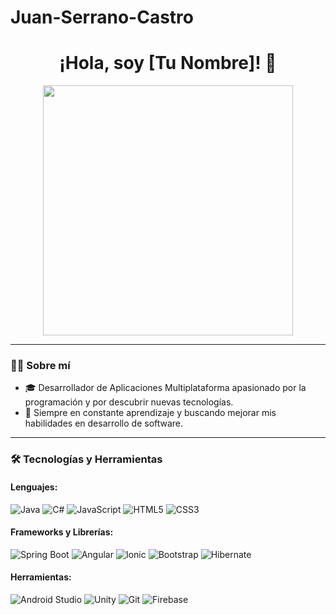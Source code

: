 # Juan-Serrano-Castro
<h1 align="center">¡Hola, soy [Tu Nombre]! 👋</h1>

<p align="center">
  <img src="https://cdni.iconscout.com/illustration/premium/thumb/programmer-doing-remote-work-6776709-5591085.png" width="400"/>
</p>

---

### 🧑‍💻 Sobre mí

- 🎓 Desarrollador de Aplicaciones Multiplataforma apasionado por la programación y por descubrir nuevas tecnologías.
- 🚀 Siempre en constante aprendizaje y buscando mejorar mis habilidades en desarrollo de software.

---

### 🛠️ Tecnologías y Herramientas

#### Lenguajes:
![Java](https://img.shields.io/badge/Java-%23ED8B00.svg?style=for-the-badge&logo=openjdk&logoColor=white)
![C#](https://img.shields.io/badge/C%23-239120.svg?style=for-the-badge&logo=c-sharp&logoColor=white)
![JavaScript](https://img.shields.io/badge/JavaScript-%23F7DF1E.svg?style=for-the-badge&logo=javascript&logoColor=black)
![HTML5](https://img.shields.io/badge/HTML5-%23E34F26.svg?style=for-the-badge&logo=html5&logoColor=white)
![CSS3](https://img.shields.io/badge/CSS3-%231572B6.svg?style=for-the-badge&logo=css3&logoColor=white)

#### Frameworks y Librerías:
![Spring Boot](https://img.shields.io/badge/Spring%20Boot-6DB33F.svg?style=for-the-badge&logo=spring-boot&logoColor=white)
![Angular](https://img.shields.io/badge/Angular-DD0031.svg?style=for-the-badge&logo=angular&logoColor=white)
![Ionic](https://img.shields.io/badge/Ionic-3880FF.svg?style=for-the-badge&logo=ionic&logoColor=white)
![Bootstrap](https://img.shields.io/badge/Bootstrap-%23563D7C.svg?style=for-the-badge&logo=bootstrap&logoColor=white)
![Hibernate](https://img.shields.io/badge/Hibernate-59666C.svg?style=for-the-badge&logo=hibernate&logoColor=white)

#### Herramientas:
![Android Studio](https://img.shields.io/badge/Android%20Studio-3DDC84.svg?style=for-the-badge&logo=android-studio&logoColor=white)
![Unity](https://img.shields.io/badge/Unity-000000.svg?style=for-the-badge&logo=unity&logoColor=white)
![Git](https://img.shields.io/badge/Git-F05032.svg?style=for-the-badge&logo=git&logoColor=white)
![Firebase](https://img.shields.io/badge/Firebase-FFCA28.svg?style=for-the-badge&logo=firebase&logoColor=black)
